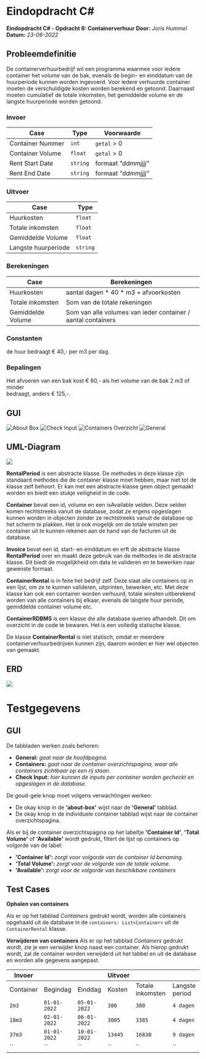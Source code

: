 # Eindopdracht C#
**Eindopdracht C# - Opdracht 6: Containerverhuur** 
**Door:** *Joris Hummel*
**Datum:** *23-06-2022*

## Probleemdefinitie

De containerverhuurbedrijf wil een programma waarmee voor iedere container het volume van de bak, evenals de begin- en einddatum van de huurperiode kunnen worden ingevoerd. Voor iedere verhuurde container moeten de verschuldigde kosten worden berekend en getoond. Daarnaast moeten cumulatief de totale inkomsten, het gemiddelde volume en de langste huurperiode worden getoond.


### Invoer
|Case|Type|Voorwaarde|
|--|--|--|
|Container Nummer|`int`|`getal` > 0|
|Container Volume|`float`| `getal` > 0|
|Rent Start Date|`string`|formaat *"ddmmjjjj"*|
|Rent End Date|`string`|formaat *"ddmmjjjj"*|


### Uitvoer
|Case|Type|
|--|--|
|Huurkosten|`float`|
|Totale inkomsten|`float`|
|Gemiddelde Volume|`float`|
|Langste huurperiode|`string`|

### Berekeningen
|Case|Berekeningen|
|--|--|
|Huurkosten|aantal dagen * 40 * m3 + afvoerkosten|
|Totale inkomsten|Som van de totale rekeningen|
|Gemiddelde Volume|Som van alle volumes van ieder container / aantal containers|

### Constanten
de huur bedraagt € 40,- per m3 per dag.

### Bepalingen
Het afvoeren van een bak kost € 60,- als het volume van de bak 2 m3 of minder  
bedraagt, anders € 125,-.  


## GUI

![About Box](./img/About%20Box.png)
![Check Input](./img/CheckInput.png)
![Containers Overzicht](./img/Containers.png)
![General](./img/General.png)


## UML-Diagram

![](https://mermaid.ink/img/pako:eNqlVcGO2yAQ_RWE9pA0zqq9ovaw3fRQKZVWSdWTL6yZpKgYtoAtVavst3dsHBvbeNuqPljAe4xn3mPwMy2MAMpoobhzO8nPlpe5JvgIaaHw0miyP4SVlkPujfZcarAHwIF6DljzbIsr5BjZS-dfeu7LwNpMAqzWEXYG_9Xg4oM1J-ndak1OynA_ZuyNPoPzYfsDWGkEEp23Up_HzG9GVSXc1WD5GRLBuBB9Nqu6JbNAWpPaSLFE7QtlgxyzHRZKU8Pfb7okVSaxwFIwInVUwXaUdMx0dzWXij8qBB-NURH21Ep29SgImDRoIkmS0qWUkRE3I7MEUjbfG5c0GcXufA25MhKmCbkCQHL69vb2TU7J--0WJ-9w1OcY69rRXxe1d-rzDHKeW7_jHosS-I4Q0CK1vukKmcbMSBQqnN2M9DHCwnoeppf7f-OhBcutU3BVVAp3BoP6b5EPRFdKjQ5w5F1nyXB20YhFV0L7Tnc0xIGy-_jlOLJ5CZ5eTQ0Sm9yUi6gONxqWfPyphnlcuTIOIiaWrtmYjdqXolsrS65FRixwEamDEMrOD-3q7F4okO3_dC_cTJp203yih7Fnbl65YUfc65HBHZOOaLkCFPx7NqGGdI8mUw-YWwo_v4kuNKMl2JJLgb-n1sqc-u9QQk4ZDgW3P3Ka64ZXPTU990lIbyxlJ64cZJRX3hx_6YIybyu4krpfXMe6_Ab4Cz7P)

**RentalPeriod** is een abstracte klasse. De methodes in deze klasse zijn standaard methodes die de container klasse moet hebben, maar niet tot de klasse zelf behoort. Er kan met een abstracte klasse geen object gemaakt worden en biedt een stukje veiligheid in de code.

**Container** bevat een id, volume en een isAvailable velden. Deze velden komen rechtstreeks vanuit de database, zodat ze ergens opgeslagen kunnen worden in objecten zonder ze rechtstreeks vanuit de database op het scherm te plakken. Het is ook mogelijk om de totale winsten per container uit te kunnen rekenen aan de hand van de facturen uit de database.

**Invoice** bevat een id, start- en einddatum en erft de abstracte klasse **RentalPeriod** over en maakt deze gebruik van de methodes in de abstracte klasse.
Dit biedt de mogelijkheid om data te valideren en te bewerken naar gewenste formaat.

**ContainerRental** is in feite het bedrijf zelf. Deze slaat alle containers op in een lijst, om ze te kunnen valideren, uitprinten, bewerken, etc. Met deze klasse kan ook een container worden verhuurd, totale winsten uitberekend worden van alle containers bij elkaar, evenals de langste huur periode, gemiddelde container volume etc.

**ContainerRDBMS** is een klasse die alle database queries afhandelt. Dit om overzicht in de code te bewaren. Het is een volledig statische klasse.

De klasse **ContainerRental** is niet statisch, omdat er meerdere containerverhuurbedrijven kunnen zijn, daarom worden er hier wel objecten van gemaakt.

## ERD

![](https://mermaid.ink/img/pako:eNp9kMEKwjAMhl8l5OxeYDdxCuJF8LpLtkYtdo102UDm3t1WpxMPpoeW7_9J0n_AWgxjjhwKS6dATekh1kq8kvUc4H7PMhlg63uxNUMOJcbzYxpeIJX1ClsD-92Mjk5IoRfXNTzTSsSBbZc9WUeVm5QRXvd73v_OCX22iNrmSzOkDK1S0CK-fjh7M9NxFlPhAhsODVkTc3nOL1HPHHfH9HtD4ZISGKOvu6Zua2NVAuZHci0vkDqVw83XmGvo-G2a4p1c4wPCeHIY)

# Testgegevens


## GUI
De tabbladen werken zoals behoren:
- **General:** *gaat naar de hoofdpagina.*
- **Containers:** *gaat naar de container overzichtspagina, waar alle containers zichtbaar op een rij staan.*
- **Check Input:** *hier kunnen de inputs per container worden gecheckt en opgeslagen in de database.*


De goud-gele knop moet volgens verwachtingen werken:
- De okay knop in de **'about-box'** wijst naar de **'General'** tabblad.
- De okay knop in de individuele container tabblad wijst naar de container overzichtspagina.


Als er bij de container overzichtspagina op het labeltje **'Container Id'**, **'Total Volume'** of **'Available'** wordt gedrukt, filtert de lijst op containers op volgorde van de label:
- **'Container Id':** *zorgt voor volgorde van de container Id benaming.*
- **'Total Volume':** *zorgt voor de volgorde van de totale volume.*
- **'Available':** *zorgt voor de volgorde van beschikbare containers*

## Test Cases
**Ophalen van containers**

Als er op het tabblad *Containers* gedrukt wordt, worden alle containers opgehaald uit de database in de `containers: List<Container>` uit de `ContainerRental` klasse. 

**Verwijderen van containers**
Als er op het tabblad *Containers* gedrukt wordt, zie je een verwijder knop naast een container. Als hierop gedrukt wordt, zal de container worden verwijderd uit het tabbel en uit de database en worden alle gegevens aangepast.


|Invoer|||Uitvoer|||
|--|--|--|--|--|--|
|Container| Begindag|Einddag|Kosten|Totale inkomsten|Langste period|
|`2m3`|`01-01-2022`|`05-01-2022`|`380`|`380`|`4 dagen`|
|`18m3`|`02-01-2022`|`06-01-2022`|`3005`|`3385`|`4 dagen`|
|`37m3`|`01-01-2022`|`10-01-2022`|`13445`|`16830`|`9 dagen`|
|``|``|``|``|``|``|


